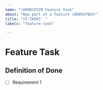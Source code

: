 ```yaml
---
name: "\U0001F529 Feature Task"
about: "New part of a feature \U0001F9E9!"
title: "[F-TASK]: "
labels: "feature-task"

---
```


# Feature Task
<!-- A clear description of the feature task -->

## Definition of Done
<!-- What is needed to complete the task -->
- [ ] Requirement 1
